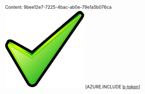 Content: 9bee12e7-7225-4bac-ab0e-79e1a5b076ca![image](e66a5913-3531-48f7-a2cb-1531ff4a5e62.png)
[AZURE.INCLUDE [b-token](c020fa57-7d35-42e3-aee1-f3b02e9e7f11.md)]
